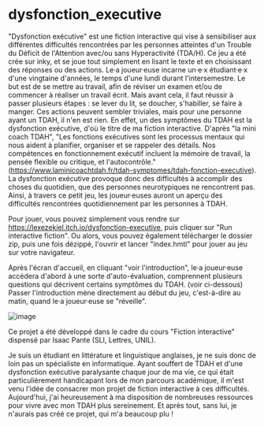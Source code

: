 # dysfonction_executive
"Dysfonction exécutive" est une fiction interactive qui vise à sensibiliser aux différentes difficultés rencontrées par les personnes atteintes d'un Trouble du Déficit de l'Attention avec/ou sans Hyperactivité (TDA/H). Ce jeu a été crée sur inky, et se joue tout simplement en lisant le texte et en choisissant des réponses ou des actions. Le·a joueur·euse incarne un·e·x étudiant·e·x d'une vingtaine d'années, le temps d'une lundi durant l'intersemestre. Le but est de se mettre au travail, afin de réviser un examen et/ou de commencer à réaliser un travail écrit. Mais avant cela, il faut réussir à passer plusieurs étapes : se lever du lit, se doucher, s'habiller, se faire à manger. Ces actions peuvent sembler triviales, mais pour une personne ayant un TDAH, il n'en est rien. En effet, un des symptômes du TDAH est la dysfonction exécutive, d'où le titre de ma fiction interactive. D'après "la mini coach TDAH", "Les fonctions exécutives sont les processus mentaux qui nous aident à planifier, organiser et se rappeler des détails. Nos compétences en fonctionnement exécutif incluent la mémoire de travail, la pensée flexible ou critique, et l'autocontrôle." (https://www.laminicoachtdah.fr/tdah-symptomes/tdah-fonction-executive). La dysfonction exécutive provoque donc des difficultés à accomplir des choses du quotidien, que des personnes neurotypiques ne rencontrent pas. Ainsi, à travers ce petit jeu, les joueur·euses auront un aperçu des difficultés rencontrées quotidiennement par les personnes à TDAH.

Pour jouer, vous pouvez simplement vous rendre sur https://lexezekiel.itch.io/dysfonction-executive, puis cliquer sur "Run interactive fiction".
Ou alors, vous pouvez également télécharger le dossier zip, puis une fois dézippé, l'ouvrir et lancer "index.hmtl" pour jouer au jeu sur votre navigateur.

Après l'écran d'accueil, en cliquant "voir l'introduction", le·a joueur·euse accédera d'abord à une sorte d'auto-évaluation, comprennent plusieurs questions qui décrivent certains symptômes du TDAH. (voir ci-dessous) Passer l'introduction mène directement au début du jeu, c'est-à-dire au matin, quand le·a joueur·euse se "réveille".

![image](https://github.com/user-attachments/assets/b25be01e-e76b-4484-8770-0b6598ac8a9b)

Ce projet a été développé dans le cadre du cours "Fiction interactive" dispensé par Isaac Pante (SLI, Lettres, UNIL).

Je suis un étudiant en littérature et linguistique anglaises, je ne suis donc de loin pas un spécialiste en informatique. Ayant souffert de TDAH et d'une dysfonction exécutive paralysante chaque jour de ma vie, ce qui était particulièrement handicapant lors de mon parcours académique, il m'est venu l'idée de consacrer mon projet de fiction interactive à ces difficultés. Aujourd'hui, j'ai heureusement à ma disposition de nombreuses ressources pour vivre avec mon TDAH plus sereinement. Et après tout, sans lui, je n'aurais pas créé ce projet, qui m'a beaucoup plu !
